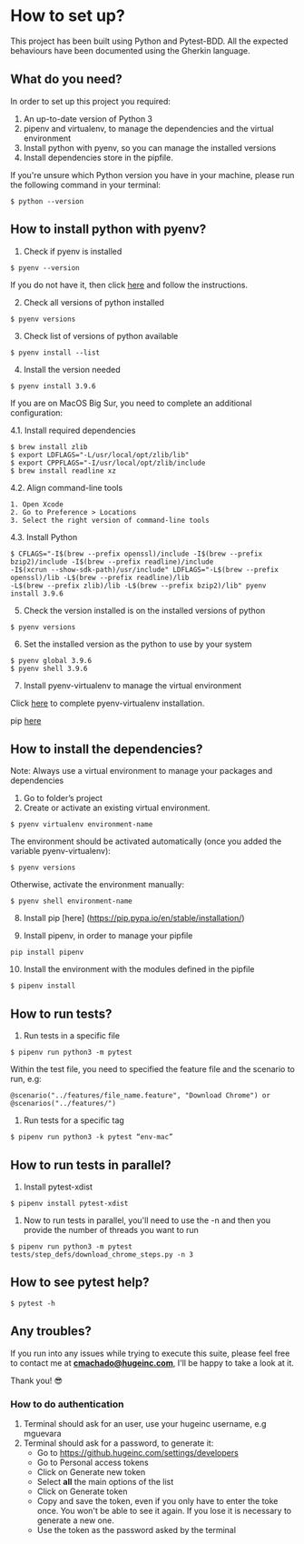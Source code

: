 # How to set up?
This project has been built using Python and Pytest-BDD. All the expected behaviours
have been documented using the Gherkin language.


## What do you need?
In order to set up this project you required: 

1. An up-to-date version of Python 3
1. pipenv and virtualenv, to manage the dependencies and the virtual environment   
1. Install python with pyenv, so you can manage the installed versions
1. Install dependencies store in the pipfile.

If you're unsure which Python version you have in your machine, please run the following command in your terminal:
```
$ python --version
```

## How to install python with pyenv?
1. Check if pyenv is installed
```
$ pyenv --version
```
If you do not have it, then click [here](https://github.com/pyenv/pyenv#readme) and follow the instructions. 

2. Check all versions of python installed
```
$ pyenv versions
```
3. Check list of versions of python available 
```
$ pyenv install --list
```
4. Install the version needed  
```
$ pyenv install 3.9.6
```
If you are on MacOS Big Sur, you need to complete an additional configuration:

4.1. Install required dependencies
```
$ brew install zlib
$ export LDFLAGS="-L/usr/local/opt/zlib/lib" 
$ export CPPFLAGS="-I/usr/local/opt/zlib/include
$ brew install readline xz
```

4.2. Align command-line tools
```
1. Open Xcode
2. Go to Preference > Locations
3. Select the right version of command-line tools 
```

4.3. Install Python
```
$ CFLAGS="-I$(brew --prefix openssl)/include -I$(brew --prefix bzip2)/include -I$(brew --prefix readline)/include 
-I$(xcrun --show-sdk-path)/usr/include" LDFLAGS="-L$(brew --prefix openssl)/lib -L$(brew --prefix readline)/lib 
-L$(brew --prefix zlib)/lib -L$(brew --prefix bzip2)/lib" pyenv install 3.9.6
```
5. Check the version installed is on the installed versions of python 
```
$ pyenv versions
```
6. Set the installed version as the python to use by your system 
```
$ pyenv global 3.9.6
$ pyenv shell 3.9.6
```
7. Install pyenv-virtualenv to manage the virtual environment

Click [here](https://github.com/pyenv/pyenv-virtualenv) to complete pyenv-virtualenv installation. 

pip [here](https://phoenixnap.com/kb/install-pip-mac)

## How to install the dependencies?
Note: Always use a virtual environment to manage your packages and dependencies
1. Go to folder’s project
1. Create or activate an existing virtual environment.
```
$ pyenv virtualenv environment-name
```   
The environment should be activated automatically (once you added the variable pyenv-virtualenv):
```
$ pyenv versions
```
Otherwise, activate the environment manually:
```
$ pyenv shell environment-name
```
8. Install pip [here] (https://pip.pypa.io/en/stable/installation/)


9. Install pipenv, in order to manage your pipfile
``` 
pip install pipenv
```    
10. Install the environment with the modules defined in the pipfile 
```
$ pipenv install
```

## How to run tests?
1. Run tests in a specific file
```
$ pipenv run python3 -m pytest 
```
Within the test file, you need to specified the feature file and the scenario to run, e.g:
```
@scenario("../features/file_name.feature", "Download Chrome") or
@scenarios("../features/")
```
1. Run tests for a specific tag
```
$ pipenv run python3 -k pytest “env-mac”
```

## How to run tests in parallel?

1. Install pytest-xdist
```
$ pipenv install pytest-xdist
```
1. Now to run tests in parallel, you'll need to use the -n and then you provide the number of threads you want to run
```
$ pipenv run python3 -m pytest tests/step_defs/download_chrome_steps.py -n 3
```
## How to see pytest help?
```
$ pytest -h
```
## Any troubles?

If you run into any issues while trying to execute this suite, please feel 
free to contact me at **cmachado@hugeinc.com**, I'll be happy to take a look at it.   

Thank you! 
:sunglasses:

### How to do authentication

1. Terminal should ask for an user, use your hugeinc username, e.g mguevara
2. Terminal should ask for a password, to generate it:
   - Go to https://github.hugeinc.com/settings/developers
   - Go to Personal access tokens
   - Click on Generate new token
   - Select **all** the main options of the list
   - Click on Generate token
   - Copy and save the token, even if you only have to enter the toke once. You won't be able to see it again. If you lose it is necessary to generate a new one.
   - Use the token as the password asked by the terminal